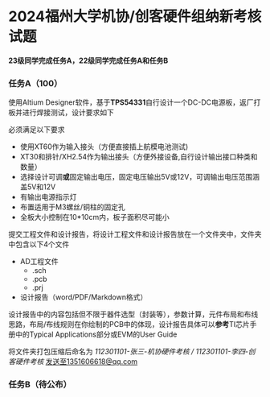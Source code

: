 # 2024福州大学机协/创客硬件组纳新考核试题

**23级同学完成任务A，22级同学完成任务A和任务B**

### 任务A（100）

使用Altium Designer软件，基于**TPS54331**自行设计一个DC-DC电源板，返厂打板并进行焊接测试，设计要求如下

必须满足以下要求

* 使用XT60作为输入接头（方便直接插上航模电池测试)
* XT30和排针/XH2.54作为输出接头（方便外接设备,自行设计输出接口种类和数量）
* 选择设计可调**或**固定输出电压，固定电压输出5V或12V，可调输出电压范围涵盖5V和12V
* 有输出电源指示灯
* 布置适用于M3螺丝/铜柱的固定孔
* 全板大小控制在10\*10cm内，板子面积尽可能小

提交工程文件和设计报告，将设计工程文件和设计报告放在一个文件夹中，文件夹中包含以下4个文件

* AD工程文件
  * .sch
  * .pcb
  * .prj
* 设计报告（word/PDF/Markdown格式）

设计报告中的内容包括但不限于器件选型（封装等），参数计算，元件布局和布线思路，布局/布线规则在你绘制的PCB中的体现，设计报告具体可以**参考**TI芯片手册中的Typical Applications部分或EVM的User Guide

将文件夹打包压缩后命名为 _112301101-张三-机协硬件考核 / 112301101-李四-创客硬件考核_ 发送至1351606618@qq.com

### 任务B（待公布）
